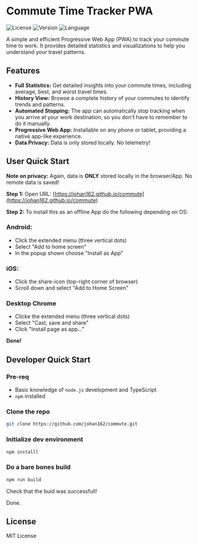 # Commute Time Tracker PWA

![License](https://img.shields.io/badge/license-MIT-blue.svg)
![Version](https://img.shields.io/badge/version-0.3.8-brightgreen.svg)
![Language](https://img.shields.io/badge/language-TypeScript-orange.svg)

A simple and efficient Progressive Web App (PWA) to track your commute time to work. It provides detailed statistics and visualizations to help you understand your travel patterns.

## Features

- **Full Statistics:** Get detailed insights into your commute times, including average, best, and worst travel times.
- **History View:** Browse a complete history of your commutes to identify trends and patterns.
- **Automated Stopping:** The app can automatically stop tracking when you arrive at your work destination, so you don't have to remember to do it manually.
- **Progressive Web App:** Installable on any phone or tablet, providing a native app-like experience.
- **Data Privacy:** Data is only stored locally. No telemetry!

## User Quick Start 

**Note on privacy:** Again, data is **ONLY** stored locally in the browser/App. No remote data is saved! 

**Step 1:** Open URL: [https://johan162.github.io/commute](https://johan162.github.io/commute)

**Step 2:** To install this as an offline App do the following depending on OS:

### Android:
- Click the extended menu (three vertical dots)
- Select "Add to home screen"
- In the popup shown choose "Install as App"

### iOS:
- Click the share-icon (top-right corner of browser)
- Scroll down and select "Add to Home Screen"

### Desktop Chrome
- Clicke the extended menu (three vertical dots)
- Select "Cast, save and share"
- Click "Install page as app..."

**Done!**

## Developer Quick Start

### Pre-req

* Basic knowledge of `node.js` development and TypeScript
* `npm` installed

### Clone the repo

```sh
git clone https://github.com/johan162/commute.git
```

### Initialize dev environment

```sh
npm installl
```

### Do a bare bones build

```sh
npm run build
```

Check that the buid was successfull!

Done.


## License

MIT License







